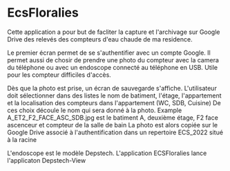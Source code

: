 # EcsFloralies
Cette application a pour but de facliter la capture et l'archivage sur Google Drive des relevés
des compteurs d'eau chaude de ma residence.

Le premier écran permet de se s'authentifier avec un compte Google. 
Il permet aussi de chosir de prendre une photo du compteur avec la camera du
téléphone ou avec un endoscope connecté au téléphone en USB. Utile pour les compteur difficiles d'accès. 

Dès que la photo est prise, un écran de sauvegarde s'affiche.
L'utilisateur doit sélectionner dans des listes le nom de batiment,
l'étage, l'appartement et la localisation des compteurs dans l'appartement (WC, SDB, Cuisine)
De ces choix découle le nom qui sera donné à la photo.
Example A_ET2_F2_FACE_ASC_SDB.jpg est le batiment A, deuxième étage, F2 face ascenceur et compteur de la salle de bain
La photo est alors copiée sur le Google Drive associé à l'authentification dans un repertoire ECS_2022 situé à la racine

L'endoscope est le modèle Depstech. L'application ECSFloralies lance l'applicaton Depstech-View
